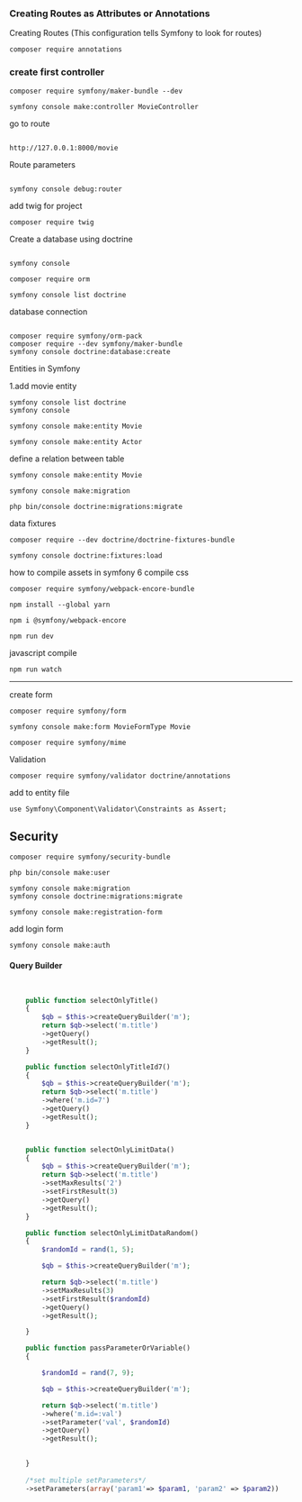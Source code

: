 <h3> Creating Routes as Attributes or Annotations </h3>

<p> Creating Routes (This configuration tells Symfony to look for routes) </p>

```
composer require annotations
```

<h3>
 
 create first controller
 
</h3>



```
composer require symfony/maker-bundle --dev

symfony console make:controller MovieController
```

<p>go to route </p>


```

http://127.0.0.1:8000/movie

```

<p>Route parameters</p>

```

symfony console debug:router

```

<p>add twig for project</p>

```
composer require twig

```


<p>Create a database using doctrine</p>


```

symfony console

composer require orm

symfony console list doctrine

```

<p>database connection </p>

```

composer require symfony/orm-pack
composer require --dev symfony/maker-bundle
symfony console doctrine:database:create

```

<p>Entities in Symfony</p>


<p>1.add movie entity</p>

```
symfony console list doctrine
symfony console

symfony console make:entity Movie
```

```
symfony console make:entity Actor
```

<p>define a relation between table</p>

```
symfony console make:entity Movie

```

```
symfony console make:migration

php bin/console doctrine:migrations:migrate

```

<p>data fixtures</p>

```
composer require --dev doctrine/doctrine-fixtures-bundle
```
```
symfony console doctrine:fixtures:load
```

<p>how to compile assets in symfony 6 compile css</p>

```
composer require symfony/webpack-encore-bundle
```
```
npm install --global yarn

npm i @symfony/webpack-encore
```

```
npm run dev
```

<p>javascript compile</p>

```
npm run watch
```

<hr>

<p>create form</p>

```
composer require symfony/form
```

```
symfony console make:form MovieFormType Movie
```

```
composer require symfony/mime
```


<p>Validation</p>

```
composer require symfony/validator doctrine/annotations
```

<p>add to entity file</p>

```
use Symfony\Component\Validator\Constraints as Assert;
```

## Security

```
composer require symfony/security-bundle
```

```
php bin/console make:user
```

```
symfony console make:migration
symfony console doctrine:migrations:migrate
```

```
symfony console make:registration-form
```

<p>add login form</p>

```
symfony console make:auth
```
<h4> Query Builder </h4>

```php


    public function selectOnlyTitle()
    {
        $qb = $this->createQueryBuilder('m');
        return $qb->select('m.title')
        ->getQuery()
        ->getResult();
    }

    public function selectOnlyTitleId7()
    {
        $qb = $this->createQueryBuilder('m');
        return $qb->select('m.title')
        ->where('m.id=7')
        ->getQuery()
        ->getResult();
    }


    public function selectOnlyLimitData()
    {
        $qb = $this->createQueryBuilder('m');
        return $qb->select('m.title')
        ->setMaxResults('2')
        ->setFirstResult(3)
        ->getQuery()
        ->getResult();
    }

    public function selectOnlyLimitDataRandom()
    {
        $randomId = rand(1, 5);

        $qb = $this->createQueryBuilder('m');

        return $qb->select('m.title')
        ->setMaxResults(3)
        ->setFirstResult($randomId)
        ->getQuery()
        ->getResult();

    }

    public function passParameterOrVariable()
    {

        $randomId = rand(7, 9);

        $qb = $this->createQueryBuilder('m');

        return $qb->select('m.title')
        ->where('m.id=:val')
        ->setParameter('val', $randomId)
        ->getQuery()
        ->getResult();
       

    }
    
    /*set multiple setParameters*/
    ->setParameters(array('param1'=> $param1, 'param2' => $param2))
    
    

```











